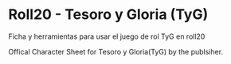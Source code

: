 # Roll20 -  Tesoro y Gloria (TyG)

Ficha y herramientas para usar el juego de rol TyG en roll20

Offical Character Sheet for Tesoro y Gloria(TyG) by the publsiher.
